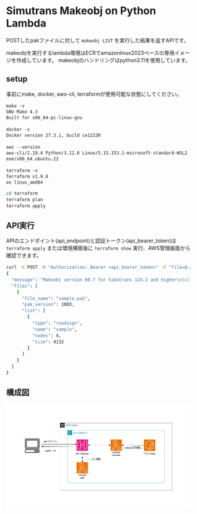 # Simutrans Makeobj on Python Lambda

POSTしたpakファイルに対して `makeobj LIST` を実行した結果を返すAPIです。

makeobjを実行するlambda環境はECRでamazonlinux2023ベースの専用イメージを作成しています。
makeobjのハンドリングはpython3.11を使用しています。

## setup
事前にmake, docker, aws-cli, terraformが使用可能な状態にしてください。

```
make -v
GNU Make 4.3
Built for x86_64-pc-linux-gnu

docker -v
Docker version 27.3.1, build ce12230

aws --version
aws-cli/2.19.4 Python/3.12.6 Linux/5.15.153.1-microsoft-standard-WSL2 exe/x86_64.ubuntu.22

terraform -v
Terraform v1.9.8
on linux_amd64
```

```bash
cd terraform
terraform plan
terraform apply
```

## API実行
APIのエンドポイント(api_endpoint)と認証トークン(api_bearer_token)は `terraform apply` または環境構築後に `terraform show` 実行、AWS管理画面から確認できます。

```bash
curl -X POST -H "Authorization: Bearer <api_bearer_token>" -F "file=@./sample.pak" https://<api_endpoint>|jq
{
  "message": "Makeobj version 60.7 for Simutrans 124.2 and higher\n(c) 2002-2012 V. Meyer, Hj. Malthaner, M. Pristovsek & Simutrans development team",
  "files": [
    {
      "file_name": "sample.pak",
      "pak_version": 1003,
      "list": [
        {
          "type": "roadsign",
          "name": "sample",
          "nodes": 4,
          "size": 4132
        }
      ]
    }
  ]
}
```

## 構成図

![構成図](./flow.png)